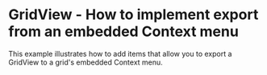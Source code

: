 # GridView - How to implement export from an embedded Context menu


<p>This example illustrates how to add items that allow you to export a GridView to a grid's embedded Context menu. </p>

<br/>


